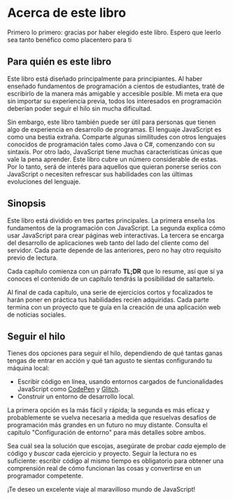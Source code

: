 # Acerca de este libro

Primero lo primero: gracias por haber elegido este libro. Espero que leerlo sea tanto benéfico como placentero para ti

## Para quién es este libro

Este libro está diseñado principalmente para principiantes. Al haber enseñado fundamentos de programación a cientos de estudiantes, traté de escribirlo de la manera más amigable y accesible posible. Mi meta era que sin importar su experiencia previa, todos los interesados en programación deberían poder seguir el hilo sin mucha dificultad.

Sin embargo, este libro también puede ser útil para personas que tienen algo de experiencia en desarrollo de programas. El lenguaje JavaScript es como una bestia extraña. Comparte algunas similitudes con otros lenguajes conocidos de programación tales como Java o C#,  comenzando con su sintaxis. Por otro lado, JavaScript tiene muchas características únicas que vale la pena aprender. Este libro cubre un número considerable de estas. Por lo tanto, será de interés para aquellos que quieran ponerse serios con JavaScript o necesiten refrescar sus habilidades con las últimas evoluciones del lenguaje.

## Sinopsis

Este libro está dividido en tres partes principales. La primera enseña los fundamentos de la programación con JavaScript. La segunda explica cómo usar JavaScript para crear páginas web interactivas. La tercera se encarga del desarrollo de aplicaciones web tanto del lado del cliente como del servidor. Cada parte depende de las anteriores, pero no hay otro requisito previo de lectura.

Cada capítulo comienza con un párrafo **TL;DR** que lo resume, así que sí ya conoces el contenido de un capítulo tendrás la posibilidad de saltartelo.

Al final de cada capítulo, una serie de ejercicios cortos y focalizados te harán poner en práctica tus habilidades recién adquiridas. Cada parte termina con un proyecto que te guía en la creación de una aplicación web de noticias sociales.

## Seguir el hilo

Tienes dos opciones para seguir el hilo, dependiendo de qué tantas ganas tengas de entrar en acción y qué tan agusto te sientas configurando tu máquina local:

* Escribir código en línea, usando entornos cargados de funcionalidades JavaScript como [CodePen](https://codepen.io) y [Glitch](https://glitch.com).
* Construir un entorno de desarrollo local.

La primera opción es la más fácil y rápida; la segunda es más eficaz y probablemente se vuelva necesaria a medida que resuelvas desafíos de programación más grandes en un futuro no muy distante. Consulta el capítulo "Configuración de entorno" para más detalles sobre ambos.

Sea cuál sea la solución que escojas, asegúrate de probar *cada* ejemplo de código y *buscar* cada ejercicio y proyecto. Seguir la lectura no es suficiente: escribir código al mismo tiempo es obligatorio para obtener una comprensión real de cómo funcionan las cosas y convertirse en un programador competente.

¡Te deseo un excelente viaje al maravilloso mundo de JavaScript!
